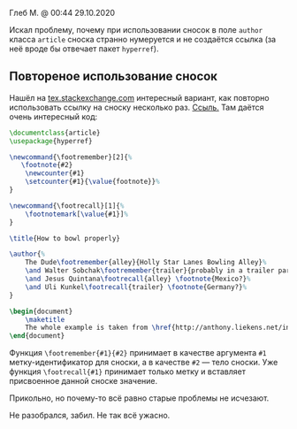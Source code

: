 Глеб М. @ 00:44 29.10.2020

Искал проблему, почему при использовании сносок в поле `author` класса `article` сноска странно нумеруется и не создаётся ссылка (за неё вроде бы отвечает пакет `hyperref`).

## Повтореное использование сносок

Нашёл на [tex.stackexchange.com](https://tex.stackexchange.com/) интересный вариант, как повторно использовать ссылку на сноску несколько раз. [Ссыль.](https://tex.stackexchange.com/a/1807) Там даётся очень интересный код:
```tex
\documentclass{article}
\usepackage{hyperref}

\newcommand{\footremember}[2]{%
   \footnote{#2}
    \newcounter{#1}
    \setcounter{#1}{\value{footnote}}%
}

\newcommand{\footrecall}[1]{%
    \footnotemark[\value{#1}]%
} 

\title{How to bowl properly}

\author{%
    The Dude\footremember{alley}{Holly Star Lanes Bowling Alley}%
    \and Walter Sobchak\footremember{trailer}{probably in a trailer park}%
    \and Jesus Quintana\footrecall{alley} \footnote{Mexico?}%
    \and Uli Kunkel\footrecall{trailer} \footnote{Germany?}%
}

\begin{document}
    \maketitle
    The whole example is taken from \href{http://anthony.liekens.net/index.php/LaTeX/MultipleFootnoteReferences}{anthony liekens}\ldots
\end{document}
```
Функция `\footremember{#1}{#2}` принимает в качестве аргумента `#1` метку-идентификатор для сноски, а в качестве `#2` &mdash; тело сноски. Уже функция `\footrecall{#1}` принимает только метку и вставляет присвоенное данной сноске значение.

Прикольно, но почему-то всё равно старые проблемы не исчезают.

Не разобрался, забил. Не так всё ужасно.